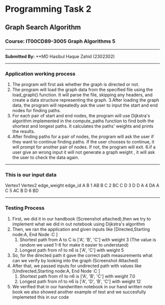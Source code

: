 # Programming Task 2

## Graph Search Algorithm
### Course: IT00CD89-3005 Graph Algorithms 5

-------
**Submitted By:**
**MD Hasibul Haque Zahid (2302302)

-------

### Application working process
1. The program will first ask  whether the graph is directed or not.
2. The program will load the graph data from the specified file using the load_graph() 
function. It will parse the file, skipping any headers, and create a data structure representing the graph.
3.After loading the graph data, the program will repeatedly ask the user to input the 
start and end nodes for finding paths.
4. For each pair of start and end nodes, the program will use Dijkstra's algorithm implemented in the
compute_paths function to find both the shortest and longest paths. It calculates the paths' weights and prints the results.
5. After finding paths for a pair of nodes, the program will ask the user if they want to continue
finding paths. If the user chooses to continue, it will prompt for another pair of nodes. If not, the program will exit.
6.if a user give an wrong input it will not generate a graph weight , it will ask the user to check the data again.

-------
### This is our input data 
Vertex1	Vertex2	edge_weight	edge_id
A	B	1	AB
B	C	2	BC
C	D	3	D
D	A	4	DA
A	C	5	AC
B	D	6	BD

-------

### Testing Process
1. First, we did it in our handbook (Screenshot attached),then we try to implement what we did in out notebook using Dijkstra's algorithm
2. Then, we ran the application and given inputs like [Directed,Starting node:A, End Node :C ]
   1. Shortest path from A to C  is ['A', 'B', 'C'] with weight 3 (The value is random we used 1-6 for make it easier to understand)
   2. Longest path from n1 to n6 is ['A', 'C'] with weight 5
3. So, for the directed path it gave the correct path measurements what can we verify by looking into the graph (Screenshot Attached)
4. After that, we passed inputs for undirected path with values like [Undirected,Starting node:A, End Node :C ]
   1. Shortest path from n1 to n6 is ['A', 'B', 'C'] with weight 7.0 
   2. Longest path from n1 to n6 is ['A', 'D', 'B', 'C'] with weight 12
5. We verified that in our handwritten notebook in our hand written note book we also showed another example of test and we succesfully implemeted this in our code

